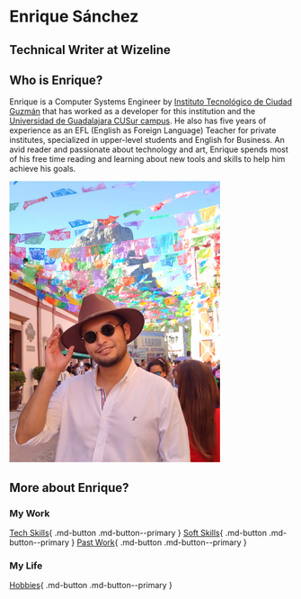 # Enrique Sánchez
## Technical Writer at Wizeline

## Who is Enrique?

Enrique is a Computer Systems Engineer by [Instituto Tecnológico de Ciudad Guzmán](https://cdguzman.tecnm.mx/pag/) that has worked as a developer for this institution and the [Universidad de Guadalajara CUSur campus](http://www.cusur.udg.mx/es/). He also has five years of experience as an EFL (English as Foreign Language) Teacher for private institutes, specialized in upper-level students and English for Business. 
An avid reader and passionate about technology and art, Enrique spends most of his free time reading and learning about new tools and skills to help him achieve his goals. 

![image](images/enrique.png)

## More about Enrique?
### My Work
[Tech Skills](techskills.md){ .md-button .md-button--primary }
[Soft Skills](softskills.md){ .md-button .md-button--primary }
[Past Work](pastwork.md){ .md-button .md-button--primary }

### My Life
[Hobbies](hobbies.md){ .md-button .md-button--primary }

